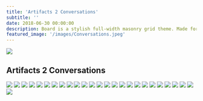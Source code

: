 ```yaml
---
title: 'Artifacts 2 Conversations'
subtitle: ''
date: 2018-06-30 00:00:00
description: Board is a stylish full-width masonry grid theme. Made for designers, artists, photographers and developers to show off their best work.
featured_image: '/images/Conversations.jpeg'
---
```


![](/images/Conversations.jpeg)

## Artifacts 2 Conversations

<div class="gallery" data-columns="3">
    <img src="/images/African American History.jpeg">
    <img src="/images/life.jpeg">    <img src="/images/stand out.jpeg">    
    <img src="/images/Uninteresting.jpeg">    
    <img src="/images/helping.jpeg"> 
    <img src="/images/colony project.jpeg">
    <img src="/images/teachers explain.jpeg">
    <img src="/images/Pairing Up.jpeg">
    <img src="/images/special treatment.jpeg">
    <img src="/images/punishment.jpeg">
    <img src="/images/majority white.jpeg">    
    <img src="/images/Imagining.jpeg">
    <img src="/images/outside in.jpeg">    
    <img src="/images/Representation.jpeg">    
    <img src="/images/picking classes.jpeg">    
    <img src="/images/Robotic.jpeg">
    <img src="/images/vaccines.jpeg">
    <img src="/images/real world.jpeg">
    <img src="/images/recommendations.jpeg">
    <img src="/images/advocacy.jpeg">
    <img src="/images/childlike.jpeg">
    <img src="/images/private schools.jpeg">
    <img src="/images/power.jpeg">  <img src="/images/tough.jpeg">
    <img src="/images/coolest.jpeg">
    <img src="/images/bad teacher.jpeg">

</div>